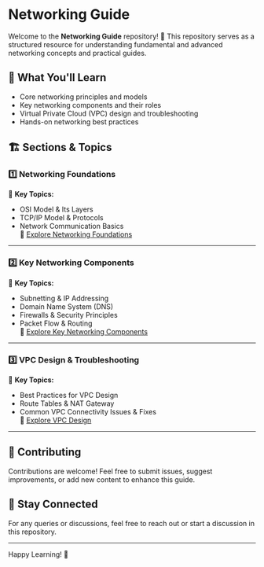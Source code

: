 # Networking Guide

Welcome to the **Networking Guide** repository! 🚀 This repository serves as a structured resource for understanding fundamental and advanced networking concepts and practical guides.

## 📌 What You'll Learn

- Core networking principles and models
- Key networking components and their roles
- Virtual Private Cloud (VPC) design and troubleshooting
- Hands-on networking best practices

## 🏗️ Sections & Topics

### 1️⃣ Networking Foundations  
📖 **Key Topics:**
- OSI Model & Its Layers
- TCP/IP Model & Protocols
- Network Communication Basics  
📂 [Explore Networking Foundations](./Networking%20Foundations/Readme.md)

---

### 2️⃣ Key Networking Components  
📖 **Key Topics:**
- Subnetting & IP Addressing
- Domain Name System (DNS)
- Firewalls & Security Principles
- Packet Flow & Routing  
📂 [Explore Key Networking Components](./Networking%20Components/Readme.md)

---

### 3️⃣ VPC Design & Troubleshooting  
📖 **Key Topics:**
- Best Practices for VPC Design
- Route Tables & NAT Gateway
- Common VPC Connectivity Issues & Fixes  
📂 [Explore VPC Design](./VPC_Design_Troubleshoot/Readme.md)

---

## 🤝 Contributing
Contributions are welcome! Feel free to submit issues, suggest improvements, or add new content to enhance this guide.

## 📩 Stay Connected
For any queries or discussions, feel free to reach out or start a discussion in this repository.

---

Happy Learning! 🎯

